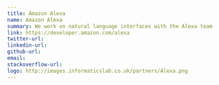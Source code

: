 ```yaml
---
title: Amazon Alexa
name: Amazon Alexa
summary: We work on natural language interfaces with the Alexa team 
link: https://developer.amazon.com/alexa
twitter-url: 
linkedin-url: 
github-url: 
email: 
stackoverflow-url: 
logo: http://images.informaticslab.co.uk/partners/Alexa.png
---
```


